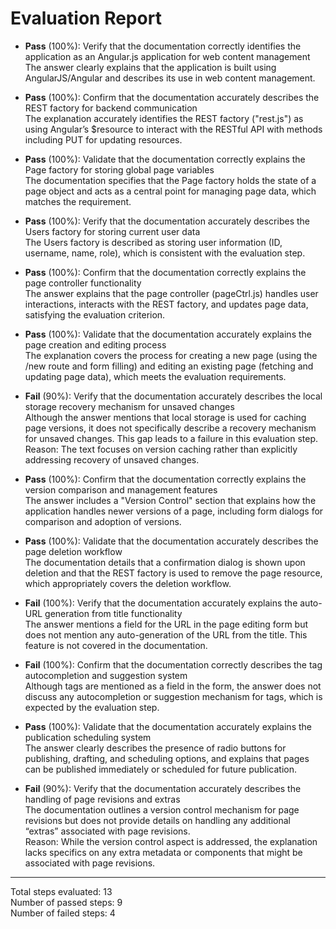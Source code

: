 # Evaluation Report

- **Pass** (100%): Verify that the documentation correctly identifies the application as an Angular.js application for web content management  
  The answer clearly explains that the application is built using AngularJS/Angular and describes its use in web content management.

- **Pass** (100%): Confirm that the documentation accurately describes the REST factory for backend communication  
  The explanation accurately identifies the REST factory ("rest.js") as using Angular’s $resource to interact with the RESTful API with methods including PUT for updating resources.

- **Pass** (100%): Validate that the documentation correctly explains the Page factory for storing global page variables  
  The documentation specifies that the Page factory holds the state of a page object and acts as a central point for managing page data, which matches the requirement.

- **Pass** (100%): Verify that the documentation accurately describes the Users factory for storing current user data  
  The Users factory is described as storing user information (ID, username, name, role), which is consistent with the evaluation step.

- **Pass** (100%): Confirm that the documentation correctly explains the page controller functionality  
  The answer explains that the page controller (pageCtrl.js) handles user interactions, interacts with the REST factory, and updates page data, satisfying the evaluation criterion.

- **Pass** (100%): Validate that the documentation accurately explains the page creation and editing process  
  The explanation covers the process for creating a new page (using the /new route and form filling) and editing an existing page (fetching and updating page data), which meets the evaluation requirements.

- **Fail** (90%): Verify that the documentation accurately describes the local storage recovery mechanism for unsaved changes  
  Although the answer mentions that local storage is used for caching page versions, it does not specifically describe a recovery mechanism for unsaved changes. This gap leads to a failure in this evaluation step.  
  Reason: The text focuses on version caching rather than explicitly addressing recovery of unsaved changes.

- **Pass** (100%): Confirm that the documentation correctly explains the version comparison and management features  
  The answer includes a "Version Control" section that explains how the application handles newer versions of a page, including form dialogs for comparison and adoption of versions.

- **Pass** (100%): Validate that the documentation accurately describes the page deletion workflow  
  The documentation details that a confirmation dialog is shown upon deletion and that the REST factory is used to remove the page resource, which appropriately covers the deletion workflow.

- **Fail** (100%): Verify that the documentation accurately explains the auto-URL generation from title functionality  
  The answer mentions a field for the URL in the page editing form but does not mention any auto-generation of the URL from the title. This feature is not covered in the documentation.

- **Fail** (100%): Confirm that the documentation correctly describes the tag autocompletion and suggestion system  
  Although tags are mentioned as a field in the form, the answer does not discuss any autocompletion or suggestion mechanism for tags, which is expected by the evaluation step.

- **Pass** (100%): Validate that the documentation accurately explains the publication scheduling system  
  The answer clearly describes the presence of radio buttons for publishing, drafting, and scheduling options, and explains that pages can be published immediately or scheduled for future publication.

- **Fail** (90%): Verify that the documentation accurately describes the handling of page revisions and extras  
  The documentation outlines a version control mechanism for page revisions but does not provide details on handling any additional “extras” associated with page revisions.  
  Reason: While the version control aspect is addressed, the explanation lacks specifics on any extra metadata or components that might be associated with page revisions.

---

Total steps evaluated: 13  
Number of passed steps: 9  
Number of failed steps: 4